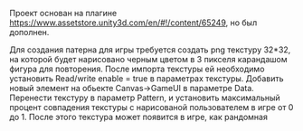 Проект основан на плагине https://www.assetstore.unity3d.com/en/#!/content/65249, но был дополнен.

Для создания патерна для игры требуется создать png текстуру 32*32, на которой будет нарисовано черным цветом в 3 пикселя карандашом фигура для повторения. После импорта текстуры ей необходимо установить Read/write enable = true в параметрах текстуры. Добавить новый элемент на обьекте Canvas->GameUI в параметре Data. Перенести текстуру в параметр Pattern, и установить максимальный процент совпадения текстуры с нарисованой пользователем в игре от 0 до 1. После этого текстура может появится в игре, как рандомная
